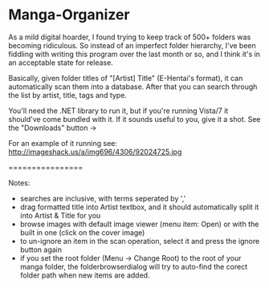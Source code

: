 Manga-Organizer
===============

As a mild digital hoarder, I found trying to keep track of 500+ folders was becoming ridiculous. So instead of an imperfect folder hierarchy, I've been fiddling with writing this program over the last month or so, and I think it's in an acceptable state for release. 

Basically, given folder titles of "[Artist] Title" (E-Hentai's format), it can automatically scan them into a database. After that you can search through the list by artist, title, tags and type. 

You'll need the .NET library to run it, but if you're running Vista/7 it should've come bundled with it. If it sounds useful to you, give it a shot. See the "Downloads" button ->

For an example of it running see:
http://imageshack.us/a/img696/4306/92024725.jpg


================


Notes:
- searches are inclusive, with terms seperated by ','
- drag formatted title into Artist textbox, and it should automatically split it into Artist & Title for you
- browse images with default image viewer (menu item: Open) or with the built in one (click on the cover image)
- to un-ignore an item in the scan operation, select it and press the ignore button again
- if you set the root folder (Menu -> Change Root) to the root of your manga folder, the folderbrowserdialog will try to auto-find the corect folder path when new items are added.